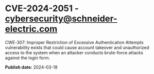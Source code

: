 # CVE-2024-2051 - cybersecurity@schneider-electric.com


CWE-307: Improper Restriction of Excessive Authentication Attempts vulnerability exists that
could cause account takeover and unauthorized access to the system when an attacker
conducts brute-force attacks against the login form.



**Publish date:** 2024-03-18
